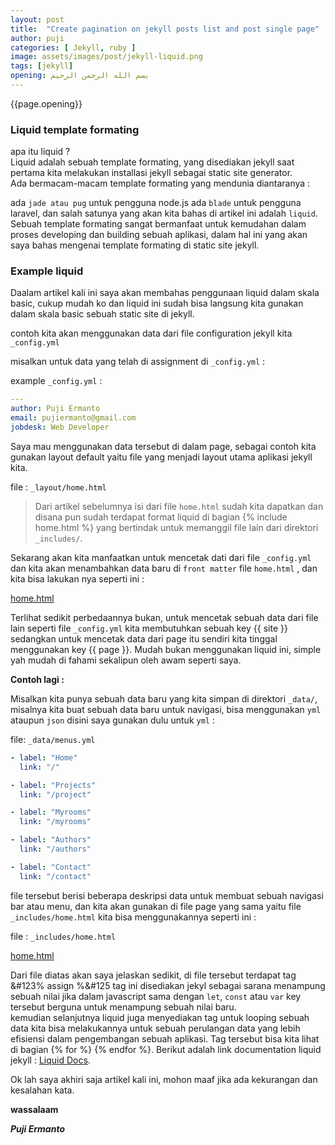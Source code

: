 ```yaml
---
layout: post
title:  "Create pagination on jekyll posts list and post single page"
author: puji
categories: [ Jekyll, ruby ]
image: assets/images/post/jekyll-liquid.png
tags: [jekyll]
opening: بسم الله الرحمن الرحيم
---  
```


{{page.opening}}  

### Liquid template formating  

apa itu liquid ?  
Liquid adalah sebuah template formating, yang disediakan jekyll saat pertama kita melakukan installasi jekyll sebagai static site generator.  
Ada bermacam-macam template formating yang mendunia diantaranya :  

ada ```jade atau pug``` untuk pengguna node.js ada ```blade``` untuk pengguna laravel, dan salah satunya yang akan kita bahas di artikel ini adalah ```liquid```. Sebuah template formating sangat bermanfaat untuk kemudahan dalam proses developing dan building sebuah aplikasi, dalam hal ini yang akan saya bahas mengenai template formating di static site jekyll.  

### Example liquid  

Daalam artikel kali ini saya akan membahas penggunaan liquid dalam skala basic, cukup mudah ko dan liquid ini sudah bisa langsung kita gunakan dalam skala basic sebuah static site di jekyll.  

contoh kita akan menggunakan data dari file configuration jekyll kita ```_config.yml```  

misalkan untuk data yang telah di assignment di ```_config.yml``` :  

example ```_config.yml``` :  

```yml
---
author: Puji Ermanto
email: pujiermanto@gmail.com
jobdesk: Web Developer
```  

Saya mau menggunakan data tersebut di dalam page, sebagai contoh kita gunakan layout default yaitu file yang menjadi layout utama aplikasi jekyll kita.  

file : ```_layout/home.html```  
> Dari artikel sebelumnya isi dari file ```home.html``` sudah kita dapatkan dan disana pun sudah terdapat format liquid di bagian &#123;% include home.html %&#125; yang bertindak untuk memanggil file lain dari direktori ```_includes/```.  

Sekarang akan kita manfaatkan untuk mencetak dati dari file ```_config.yml``` dan kita akan menambahkan data baru di ```front matter``` file ```home.html``` , dan kita bisa lakukan nya seperti ini :  

<a href="http://rouge.jneen.net/v3.26.0/markdown/LS0tCmxheW91dDogaW5kZXgKbmFtYTogUHVqaSBFcm1hbnRvCmVtYWlsOiBwdWppMTIyX2JhbmR1bmdAZ21haWwuY29tCmpvYmRlc2s6IEZyb250ZW5kIERldmVsb3BlcgotLS0KeyUgaW5jbHVkZSBob21lLmh0bWwgJX0KCjxoND4gRGF0YSBkYXJpIGZpbGUgX2NvbmZpZy55bWwgOiA8L2g0Pgo8dWw-Cgk8bGk-TmFtYSA6IHt7c2l0ZS5hdXRob3J9fSA8L2xpPgoJPGxpPkVtYWlsIDoge3tzaXRlLmVtYWlsfX0gPC9saT4KCTxsaT5Kb2JkZXNrIDoge3tzaXRlLmpvYmRlc2t9fSA8L2xpPgo8L3VsPgoKPGg1PkRhbiBpbmkgZGF0YSBkYXJpIHBhZ2UgaG9tZS5odG1sKGZpbGUgaW5pIHNlbmRpcmkpPC9oNT4KPHVsPgoJPGxpPk5hbWEgOiB7e3BhZ2UuYXV0aG9yfX0gPC9saT4KCTxsaT5FbWFpbCA6IHt7cGFnZS5lbWFpbH19IDwvbGk-Cgk8bGk-Sm9iZGVzayA6IHt7cGFnZS5qb2JkZXNrfX0gPC9saT4KPC91bD4">home.html</a>  


Terlihat sedikit perbedaannya bukan, untuk mencetak sebuah data dari file lain seperti file ```_config.yml``` kita membutuhkan sebuah key &#123;&#123; site &#125;&#125; sedangkan untuk mencetak data dari page itu sendiri kita tinggal menggunakan key &#123;&#123; page &#125;&#125;. Mudah bukan menggunakan liquid ini, simple yah mudah di fahami sekalipun oleh awam seperti saya.  

**Contoh lagi :**  

Misalkan kita punya sebuah data baru yang kita simpan di direktori ```_data/```, misalnya kita buat sebuah data baru untuk navigasi, bisa menggunakan ```yml``` ataupun ```json``` disini saya gunakan dulu untuk ```yml``` :  

file: ```_data/menus.yml```  

```yml
- label: "Home"
  link: "/"

- label: "Projects"
  link: "/project"

- label: "Myrooms"
  link: "/myrooms"

- label: "Authors"
  link: "/authors"

- label: "Contact"
  link: "/contact"
```  
file tersebut berisi beberapa deskripsi data untuk membuat sebuah navigasi bar atau menu, dan kita akan gunakan di file page yang sama yaitu file ```_includes/home.html``` kita bisa menggunakannya seperti ini :  

file : ```_includes/home.html```  

<a href="http://rouge.jneen.net/v3.26.0/markdown/LS0tCmxheW91dDogaW5kZXgKbmFtYTogUHVqaSBFcm1hbnRvCmVtYWlsOiBwdWppMTIyX2JhbmR1bmdAZ21haWwuY29tCmpvYmRlc2s6IEZyb250ZW5kIERldmVsb3BlcgotLS0gIAoKeyUgaW5jbHVkZSBob21lLmh0bWwgJX0KCgp7JSBhc3NpZ24gbWVudXMgPSBzaXRlLmRhdGEubWVudXMgJX0KCjx1bD4KCXslIGZvciBtZW51IGluIG1lbnVzICV9Cgk8bGk-PGEgaHJlZj0ie3ttZW51Lmxpbmt9fSI-e3ttZW51LmxhYmVsfX08L2E-PC9saT4KCXslIGVuZGZvciAlfQo8L3VsPg">home.html</a>  

Dari file diatas akan saya jelaskan sedikit, di file tersebut terdapat tag &#123% assign %&#125 tag ini disediakan jekyl sebagai sarana menampung sebuah nilai jika dalam javascript sama dengan ```let```, ```const``` atau ```var``` key tersebut berguna untuk menampung sebuah nilai baru.  
kemudian selanjutnya liquid juga menyediakan tag untuk looping sebuah data kita bisa melakukannya untuk sebuah perulangan data yang lebih efisiensi dalam pengembangan sebuah aplikasi. Tag tersebut bisa kita lihat di bagian &#123;% for %&#125; &#123;% endfor %&#125;. 
Berikut adalah link documentation liquid jekyll : <a href="https://jekyllrb.com/docs/liquid/">Liquid Docs</a>.  

Ok lah saya akhiri saja artikel kali ini, mohon maaf jika ada kekurangan dan kesalahan kata.  

**wassalaam**  

***Puji Ermanto***




